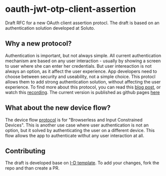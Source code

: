# oauth-jwt-otp-client-assertion
Draft RFC for a new OAuth client assertion protocl. 
The draft is based on an authentication solution developed at Soluto.

## Why a new protocol?
Authentication is important, but not always simple. 
All current authentication mechanism are based on any user interaction - usually by showing a screen to user where she can enter her credentials.
But user intereaction is not always an option, as it affect the user experience.
App developers need to choose between security and useability, not a simple choice.
This protocl allows them to add strong authentication solution, without affecting the user experience.
To find more about this protocol, you can read this [blog post](https://blog.solutotlv.com/userless-mobile-authentication/?utm_source=github), or watch this [recording](https://www.youtube.com/watch?v=57FrvVvIq6I&index=21&list=PLpr-xdpM8wG-mJASEZ4TqFYtiRgasd-ki&t=0s).
The current version is published as github pages [here](https://soluto.github.io/oauth-jwt-otp-client-assertion/)

## What about the new device flow?
The device flow [protocol](https://tools.ietf.org/html/draft-ietf-oauth-device-flow-07) is for "Browserless and Input Constrained Devices". 
This is another use case where user authentication is not an option, but it solved by authenticating the user on a different device.
This flow allows the app to authenticate withut any user interaction at all.

## Contributing
The draft is developed base on [I-D template](https://github.com/martinthomson/i-d-template).
To add your changes, fork the repo and than create a PR.
